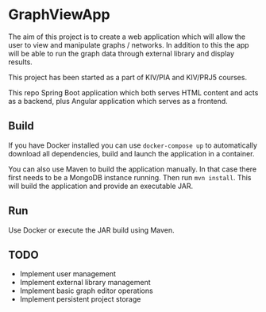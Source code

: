 # GraphViewApp

The aim of this project is to create a web application which will allow the user to view and manipulate graphs / networks. 
In addition to this the app will be able to run the graph data through external library and display results.

This project has been started as a part of KIV/PIA and KIV/PRJ5 courses.

This repo Spring Boot application which both serves HTML content and acts as a backend, plus Angular
 application which serves as a frontend. 

## Build

If you have Docker installed you can use `docker-compose up` to automatically
download all dependencies, build and launch the application in a container.

You can also use Maven to build the application manually.
In that case there first needs to be a MongoDB instance running.
Then run `mvn install`. This will build the application and provide an
executable JAR.

## Run

Use Docker or execute the JAR build using Maven.

## TODO

- Implement user management
- Implement external library management
- Implement basic graph editor operations
- Implement persistent project storage
